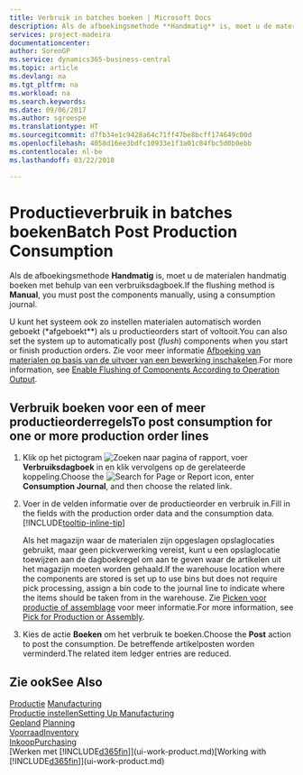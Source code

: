 ```yaml
---
title: Verbruik in batches boeken | Microsoft Docs
description: Als de afboekingsmethode **Handmatig** is, moet u de materialen handmatig boeken met behulp van een verbruiksdagboek.
services: project-madeira
documentationcenter: 
author: SorenGP
ms.service: dynamics365-business-central
ms.topic: article
ms.devlang: na
ms.tgt_pltfrm: na
ms.workload: na
ms.search.keywords: 
ms.date: 09/06/2017
ms.author: sgroespe
ms.translationtype: HT
ms.sourcegitcommit: d7fb34e1c9428a64c71ff47be8bcff174649c00d
ms.openlocfilehash: 4058d16ee3bdfc10933e1f3a01c84fbc5d0b0ebb
ms.contentlocale: nl-be
ms.lasthandoff: 03/22/2018

---
```

# <a name="batch-post-production-consumption"></a><span data-ttu-id="9cd9e-103">Productieverbruik in batches boeken</span><span class="sxs-lookup"><span data-stu-id="9cd9e-103">Batch Post Production Consumption</span></span>
<span data-ttu-id="9cd9e-104">Als de afboekingsmethode **Handmatig** is, moet u de materialen handmatig boeken met behulp van een verbruiksdagboek.</span><span class="sxs-lookup"><span data-stu-id="9cd9e-104">If the flushing method is **Manual**, you must post the components manually, using a consumption journal.</span></span>

<span data-ttu-id="9cd9e-105">U kunt het systeem ook zo instellen materialen automatisch worden geboekt (\*afgeboekt\*\*) als u productieorders start of voltooit.</span><span class="sxs-lookup"><span data-stu-id="9cd9e-105">You can also set the system up to automatically post (*flush*) components when you start or finish production orders.</span></span> <span data-ttu-id="9cd9e-106">Zie voor meer informatie [Afboeking van materialen op basis van de uitvoer van een bewerking inschakelen](production-how-to-flush-components-according-to-operation-output.md).</span><span class="sxs-lookup"><span data-stu-id="9cd9e-106">For more information, see [Enable Flushing of Components According to Operation Output](production-how-to-flush-components-according-to-operation-output.md).</span></span>

## <a name="to-post-consumption-for-one-or-more-production-order-lines"></a><span data-ttu-id="9cd9e-107">Verbruik boeken voor een of meer productieorderregels</span><span class="sxs-lookup"><span data-stu-id="9cd9e-107">To post consumption for one or more production order lines</span></span>  
1.  <span data-ttu-id="9cd9e-108">Klik op het pictogram ![Zoeken naar pagina of rapport](media/ui-search/search_small.png "pictogram Zoeken naar pagina of rapport"), voer **Verbruiksdagboek** in en klik vervolgens op de gerelateerde koppeling.</span><span class="sxs-lookup"><span data-stu-id="9cd9e-108">Choose the ![Search for Page or Report](media/ui-search/search_small.png "Search for Page or Report icon") icon, enter **Consumption Journal**, and then choose the related link.</span></span>  
2.  <span data-ttu-id="9cd9e-109">Voer in de velden informatie over de productieorder en verbruik in.</span><span class="sxs-lookup"><span data-stu-id="9cd9e-109">Fill in the fields with the production order data and the consumption data.</span></span> [!INCLUDE[tooltip-inline-tip](includes/tooltip-inline-tip_md.md)]  

    <span data-ttu-id="9cd9e-110">Als het magazijn waar de materialen zijn opgeslagen opslaglocaties gebruikt, maar geen pickverwerking vereist, kunt u een opslaglocatie toewijzen aan de dagboekregel om aan te geven waar de artikelen uit het magazijn moeten worden gehaald.</span><span class="sxs-lookup"><span data-stu-id="9cd9e-110">If the warehouse location where the components are stored is set up to use bins but does not require pick processing, assign a bin code to the journal line to indicate where the items should be taken from in the warehouse.</span></span> <span data-ttu-id="9cd9e-111">Zie [Picken voor productie of assemblage](warehouse-how-to-pick-for-production.md) voor meer informatie.</span><span class="sxs-lookup"><span data-stu-id="9cd9e-111">For more information, see [Pick for Production or Assembly](warehouse-how-to-pick-for-production.md).</span></span>  
3.  <span data-ttu-id="9cd9e-112">Kies de actie **Boeken** om het verbruik te boeken.</span><span class="sxs-lookup"><span data-stu-id="9cd9e-112">Choose the **Post** action to post the consumption.</span></span> <span data-ttu-id="9cd9e-113">De betreffende artikelposten worden verminderd.</span><span class="sxs-lookup"><span data-stu-id="9cd9e-113">The related item ledger entries are reduced.</span></span>

## <a name="see-also"></a><span data-ttu-id="9cd9e-114">Zie ook</span><span class="sxs-lookup"><span data-stu-id="9cd9e-114">See Also</span></span>  
<span data-ttu-id="9cd9e-115">[Productie](production-manage-manufacturing.md)  </span><span class="sxs-lookup"><span data-stu-id="9cd9e-115">[Manufacturing](production-manage-manufacturing.md)  </span></span>  
[<span data-ttu-id="9cd9e-116">Productie instellen</span><span class="sxs-lookup"><span data-stu-id="9cd9e-116">Setting Up Manufacturing</span></span>](production-configure-production-processes.md)  
<span data-ttu-id="9cd9e-117">[Gepland](production-planning.md)    </span><span class="sxs-lookup"><span data-stu-id="9cd9e-117">[Planning](production-planning.md)    </span></span>  
[<span data-ttu-id="9cd9e-118">Voorraad</span><span class="sxs-lookup"><span data-stu-id="9cd9e-118">Inventory</span></span>](inventory-manage-inventory.md)  
[<span data-ttu-id="9cd9e-119">Inkoop</span><span class="sxs-lookup"><span data-stu-id="9cd9e-119">Purchasing</span></span>](purchasing-manage-purchasing.md)  
<span data-ttu-id="9cd9e-120">[Werken met [!INCLUDE[d365fin](includes/d365fin_md.md)]](ui-work-product.md)</span><span class="sxs-lookup"><span data-stu-id="9cd9e-120">[Working with [!INCLUDE[d365fin](includes/d365fin_md.md)]](ui-work-product.md)</span></span>

